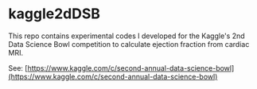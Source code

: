 # kaggle2dDSB

This repo contains experimental codes I developed for the Kaggle's 2nd Data Science Bowl competition to calculate ejection fraction from cardiac MRI.

See: [https://www.kaggle.com/c/second-annual-data-science-bowl](https://www.kaggle.com/c/second-annual-data-science-bowl)
